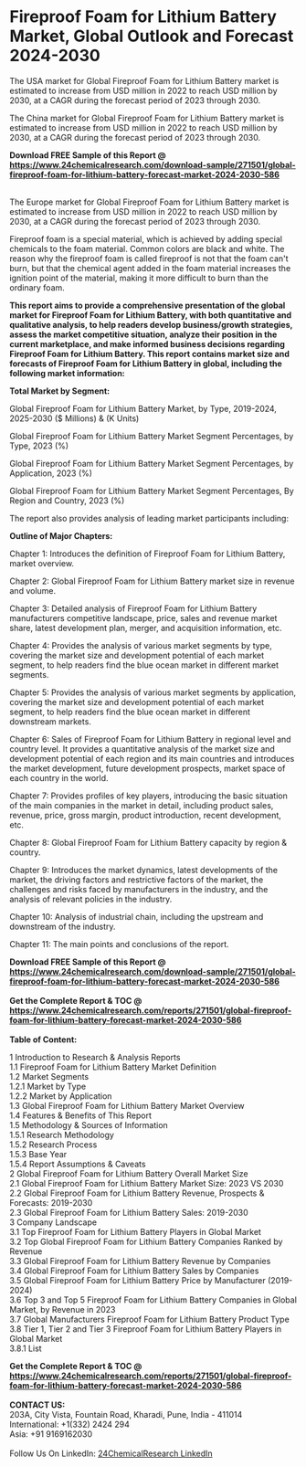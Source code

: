 <h1>Fireproof Foam for Lithium Battery Market, Global Outlook and Forecast 2024-2030</h1><p>The USA market for Global Fireproof Foam for Lithium Battery market is estimated to increase from USD million in 2022 to reach USD million by 2030, at a CAGR during the forecast period of 2023 through 2030.</p><p>
</p><p>The China market for Global Fireproof Foam for Lithium Battery market is estimated to increase from USD million in 2022 to reach USD million by 2030, at a CAGR during the forecast period of 2023 through 2030.</p><div><b>Download FREE Sample of this Report @ 
            <a href="https://www.24chemicalresearch.com/download-sample/271501/global-fireproof-foam-for-lithium-battery-forecast-market-2024-2030-586">
            https://www.24chemicalresearch.com/download-sample/271501/global-fireproof-foam-for-lithium-battery-forecast-market-2024-2030-586</a></b></div><br><p>
</p><p>The Europe market for Global Fireproof Foam for Lithium Battery market is estimated to increase from USD million in 2022 to reach USD million by 2030, at a CAGR during the forecast period of 2023 through 2030.</p><p>
Fireproof foam is a special material, which is achieved by adding special chemicals to the foam material. Common colors are black and white. The reason why the fireproof foam is called fireproof is not that the foam can't burn, but that the chemical agent added in the foam material increases the ignition point of the material, making it more difficult to burn than the ordinary foam.</p><p>
<strong>This report aims to provide a comprehensive presentation of the global market for Fireproof Foam for Lithium Battery, with both quantitative and qualitative analysis, to help readers develop business/growth strategies, assess the market competitive situation, analyze their position in the current marketplace, and make informed business decisions regarding Fireproof Foam for Lithium Battery. This report contains market size and forecasts of Fireproof Foam for Lithium Battery in global, including the following market information:</strong></p><p>
</p><p>
<strong>Total Market by Segment:</strong></p><p>
Global Fireproof Foam for Lithium Battery Market, by Type, 2019-2024, 2025-2030 ($ Millions) &amp; (K Units)</p><p>
Global Fireproof Foam for Lithium Battery Market Segment Percentages, by Type, 2023 (%)</p><p>
</p><p>
Global Fireproof Foam for Lithium Battery Market Segment Percentages, by Application, 2023 (%)</p><p>
</p><p>
Global Fireproof Foam for Lithium Battery Market Segment Percentages, By Region and Country, 2023 (%)</p><p>
</p><p>
The report also provides analysis of leading market participants including:</p><p>
</p><p>
</p><p>
</p><p><strong>Outline of Major Chapters:</strong></p><p>
</p><p>Chapter 1: Introduces the definition of Fireproof Foam for Lithium Battery, market overview.</p><p>
Chapter 2: Global Fireproof Foam for Lithium Battery market size in revenue and volume.</p><p>
Chapter 3: Detailed analysis of Fireproof Foam for Lithium Battery manufacturers competitive landscape, price, sales and revenue market share, latest development plan, merger, and acquisition information, etc.</p><p>
Chapter 4: Provides the analysis of various market segments by type, covering the market size and development potential of each market segment, to help readers find the blue ocean market in different market segments.</p><p>
Chapter 5: Provides the analysis of various market segments by application, covering the market size and development potential of each market segment, to help readers find the blue ocean market in different downstream markets.</p><p>
Chapter 6: Sales of Fireproof Foam for Lithium Battery in regional level and country level. It provides a quantitative analysis of the market size and development potential of each region and its main countries and introduces the market development, future development prospects, market space of each country in the world.</p><p>
Chapter 7: Provides profiles of key players, introducing the basic situation of the main companies in the market in detail, including product sales, revenue, price, gross margin, product introduction, recent development, etc.</p><p>
Chapter 8: Global Fireproof Foam for Lithium Battery capacity by region &amp; country.</p><p>
Chapter 9: Introduces the market dynamics, latest developments of the market, the driving factors and restrictive factors of the market, the challenges and risks faced by manufacturers in the industry, and the analysis of relevant policies in the industry.</p><p>
Chapter 10: Analysis of industrial chain, including the upstream and downstream of the industry.</p><p>
Chapter 11: The main points and conclusions of the report.</p><div><b>Download FREE Sample of this Report @ 
            <a href="https://www.24chemicalresearch.com/download-sample/271501/global-fireproof-foam-for-lithium-battery-forecast-market-2024-2030-586">
            https://www.24chemicalresearch.com/download-sample/271501/global-fireproof-foam-for-lithium-battery-forecast-market-2024-2030-586</a></b></div><br><div><b>Get the Complete Report & TOC @ 
            <a href="https://www.24chemicalresearch.com/reports/271501/global-fireproof-foam-for-lithium-battery-forecast-market-2024-2030-586">
            https://www.24chemicalresearch.com/reports/271501/global-fireproof-foam-for-lithium-battery-forecast-market-2024-2030-586</a></b></div><br>
            <b>Table of Content:</b><p>1 Introduction to Research & Analysis Reports<br />
    1.1 Fireproof Foam for Lithium Battery Market Definition<br />
    1.2 Market Segments<br />
        1.2.1 Market by Type<br />
        1.2.2 Market by Application<br />
    1.3 Global Fireproof Foam for Lithium Battery Market Overview<br />
    1.4 Features & Benefits of This Report<br />
    1.5 Methodology & Sources of Information<br />
        1.5.1 Research Methodology<br />
        1.5.2 Research Process<br />
        1.5.3 Base Year<br />
        1.5.4 Report Assumptions & Caveats<br />
2 Global Fireproof Foam for Lithium Battery Overall Market Size<br />
    2.1 Global Fireproof Foam for Lithium Battery Market Size: 2023 VS 2030<br />
    2.2 Global Fireproof Foam for Lithium Battery Revenue, Prospects & Forecasts: 2019-2030<br />
    2.3 Global Fireproof Foam for Lithium Battery Sales: 2019-2030<br />
3 Company Landscape<br />
    3.1 Top Fireproof Foam for Lithium Battery Players in Global Market<br />
    3.2 Top Global Fireproof Foam for Lithium Battery Companies Ranked by Revenue<br />
    3.3 Global Fireproof Foam for Lithium Battery Revenue by Companies<br />
    3.4 Global Fireproof Foam for Lithium Battery Sales by Companies<br />
    3.5 Global Fireproof Foam for Lithium Battery Price by Manufacturer (2019-2024)<br />
    3.6 Top 3 and Top 5 Fireproof Foam for Lithium Battery Companies in Global Market, by Revenue in 2023<br />
    3.7 Global Manufacturers Fireproof Foam for Lithium Battery Product Type<br />
    3.8 Tier 1, Tier 2 and Tier 3 Fireproof Foam for Lithium Battery Players in Global Market<br />
        3.8.1 List</p><div><b>Get the Complete Report & TOC @ 
            <a href="https://www.24chemicalresearch.com/reports/271501/global-fireproof-foam-for-lithium-battery-forecast-market-2024-2030-586">
            https://www.24chemicalresearch.com/reports/271501/global-fireproof-foam-for-lithium-battery-forecast-market-2024-2030-586</a></b></div><br><b>CONTACT US:</b><br>
            203A, City Vista, Fountain Road, Kharadi, Pune, India - 411014<br>
            International: +1(332) 2424 294<br>
            Asia: +91 9169162030 <br><br>
            Follow Us On LinkedIn: <a href="https://www.linkedin.com/company/24chemicalresearch/">24ChemicalResearch LinkedIn</a>
